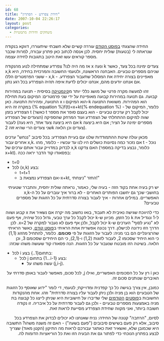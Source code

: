 ```yaml
---
id: 68
title: "חידת צפרדע - הפתרון"
date: 2007-10-04 22:26:17
layout: post
categories: 
  - משחקים וחידות מתמטיות
---
```

החידה שהצגתי <a href="http://www.gadial.net/?p=66">בפוסט הקודם</a> עוררה קשיים שלא חשבתי שיתעוררו, דווקא בנקודה שנראתה לי (בטעות) שולית יחסית. לכן אנסה לכתוב כאן פתרון עבורה, למרות שכבר מספר קוראים עשו זאת היטב בתגובות לחידה עצמה.

אז מה היה לנו? צפרדע שמתחילה לנוע מהנקודה x ונעה k צעדים ימינה בכל צעד, כאשר x,k שניהם מספרים טבעיים. האבחנה הראשונה, ולטעמי החשובה והמרכזית בחידה, היא ששני הפרמטרים הללו - x,k - מאפיינים בצורה יחידה את המסלול שתעבור הצפרדע. אם אנחנו יודעים מהם, אנחנו יכולים לדעת איפה תהיה הצפרדע בכל רגע נתון.

זהו למעשה מקרה פרטי של מושג כללי יותר מ<a href="http://he.wikipedia.org/wiki/%D7%A7%D7%99%D7%A0%D7%9E%D7%98%D7%99%D7%A7%D7%94">קינמטיקה</a> בסיסית - תנועה במהירות קבועה. גם תנועה במהירות קבועה מאופיינת על ידי שני פרמטרים: המיקום בעת תחילת התנועה, ומהירות התנועה. כאן x הוא המיקום ו-k הוא המהירות. משוואת התנועה במקרה זה היא {% equation %}f(t)=x+kt{% endequation %} - כלומר, המיקום של הצפרדע בזמן t (כאשר t יכול לקבל רק ערכים טבעיים - הוא בעצם סופר את מספר הצעדים של הצפרדע) שווה למיקום ההתחלתי של הצפרדע ועוד המרחק שהספיקה לעבור (אם היא ביצעה צעד אחד, היא נעה k מספרים ימינה על הציר; אם היא ביצעה שני צעדים הרי שהיא זזה 2k צעדים וכן הלאה).

מכאן עולה שיטת ההתמודדות שלנו עם בעיית הצפרדע: בכל סיבוב "ננחש" ערכים אחרים עבור x,k. אם נזכור כמה נסיונות כושלים היו לנו עד עכשיו - כלומר, מהו t - נוכל לבדוק במדוייק עבור אותם ערכים של x,k האם צדקנו (כלומר, נבצע בדיקה במספר x+kt). בפסאודו קוד הדבר יראה ככה:
<ul>
	<li>    t=0</li>
	<li>לכל (x,k) בצע:
<ul>
	<li>t=t+1</li>
</ul>
<ul>
	<li>אם הצפרדע נמצאת ב-x+kt, החזר "ניצחתי!"</li>
</ul>
</li>
</ul>
<p dir="rtl" align="right">יש רק בעיה אחת בקוד הזה - בעיה שלי, כאמור, נראתה שולית יחסית, והתברר שטעיתי בחושבי שכך גם יחשבו הפותרים האחרים - לא ברור איך עוברים על כל ה-x,k האפשריים. במילים אחרות - איך לעבור בצורה סדרתית על כל הזוגות של מספרים טבעיים?</p>
<p dir="rtl" align="right">כדי להיווכח שגישה נאיבית לא תעבוד, בואו נחשוב מה יקרה אם נשאיר את x קבוע ושווה ל-1 ונגדיל את k כל הזמן. מכיוון ש-k יכול לקבל כל ערך טבעי, גדול ככל שיהיה, אף פעם לא "נגיע לסוף" הערכים ש-k יכול לקבל, ולכן אף פעם לא נעבור למקרה של x=2. לכן הדרך הזו נידונה לכישלון. דרך נכונה אפשרית אחת הראיתי ב<a href="http://www.gadial.net/?p=51">פוסט קודם</a>, כאשר הראיתי שהרציונליים הם בני מניה: לעבור על הזוגות על פי <strong>סכומם</strong>. כלומר, להתחיל מהזוג (1,1) כי הוא היחיד שסכומו 2, לעבור לזוגות (1,2) ו-(2,1), כי הם היחידים שסכומם 3, וכן הלאה. בשיטה הזו מובטח שנעבור על כל הזוגות. הנה פסאודו קוד שעושה משהו שכזה:</p>

<ul>
	<li>לכל i בתחום{1..} בצע:
<ul>
	<li>לכל j בתחום {1...i-1} בצע:
<ul>
	<li>עשה משהו על (j,i-j).</li>
</ul>
</li>
</ul>
</li>
</ul>
<p dir="rtl" align="right"> כאן i רץ על כל הסכומים האפשריים, ואילו j, לכל סכום, מאפשר לעבור באופן סדרתי על האיברים שנותנים סכום זה.</p>
<p dir="rtl" align="right">כמובן, אין צורך בגישה כל כך קפדנית ומדוייקת; לטעמי, די לומר "ידוע שאוסף כל הזוגות של הטבעיים הוא בן מניה ולכן ניתן לעבור עליו בצורה סדרתית" וזהו. אחת מהנקודות החשובות ב<a href="http://www.gadial.net/?p=59">פוסטים</a> <a href="http://www.gadial.net/?p=60">הקודמים</a> שלי שדיברו על חישוביות היא שניתן לייצג כל קבוצה בת מניה באמצעות מספרים טבעיים - ולכן גם לעבור סדרתית על כל איבריה. זו נקודה חשובה ביותר, ואני מקווה שחידת הצפרדע מסייעת לראות זאת.</p>
<p dir="rtl" align="right">לסיום, "הרחבה" קטנה של החידה: נניח שאנחנו לא יכולים לבדוק את הצפרדע בכל סיבוב, אלא רק פעם בשישים סיבובים ("פעם בשעה") - האם זה משנה משהו? התשובה היא שכמובן שלא, ואשאיר זאת כאתגר עבורכם לראות מה התיקון (הקטן מאוד) שצריך לבצע בפתרון הנוכחי כדי לפתור גם את הבעיה הזו ואת כל הוריאציות הדומות לה.</p>

